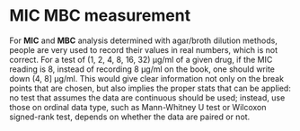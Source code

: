 MIC MBC measurement
=======

For **MIC** and **MBC** analysis determined with agar/broth dilution methods, people are very used to record their values in real numbers, which is not correct. For a test of (1, 2, 4, 8, 16, 32) µg/ml of a given drug, if the MIC reading is 8, instead of recording 8 µg/ml on the book, one should write down (4, 8] µg/ml. This would give clear information not only on the break points that are chosen, but also implies the proper stats that can be applied: no test that assumes the data are continuous should be used; instead, use those on ordinal data type, such as Mann-Whitney U test or Wilcoxon signed-rank test, depends on whether the data are paired or not.